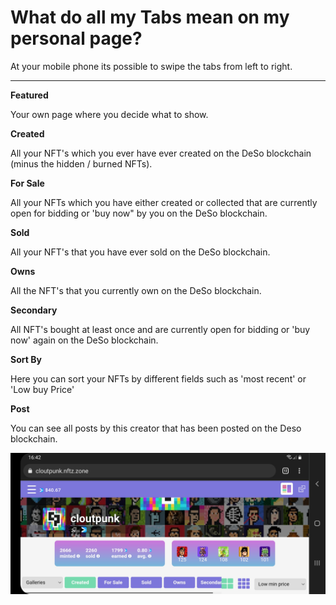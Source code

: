 # What do all my Tabs mean on my personal page?

At your mobile phone its possible to swipe the tabs from left to right.&#x20;

****

**Featured**

Your own page where you decide what to show.

&#x20;

**Created**

All your NFT's which you ever have ever created on the DeSo blockchain (minus the hidden / burned NFTs).

&#x20;

**For Sale**

All your NFTs which you have either created or collected that are currently open for bidding or 'buy now" by you on the DeSo blockchain.

&#x20;

**Sold**

All your NFT's that you have ever sold on the DeSo blockchain.

&#x20;

**Owns**

All the NFT's that you currently own on the DeSo blockchain.

&#x20;

**Secondary**

All NFT's bought at least once and are currently open for bidding or 'buy now' again on the DeSo blockchain.



**Sort By**

Here you can sort your NFTs by different fields such as 'most recent' or 'Low buy Price'



**Post**

You can see all posts by this creator that has been posted on the Deso blockchain.&#x20;



![](<../../.gitbook/assets/Meaning of the Tabs.jpg>)



